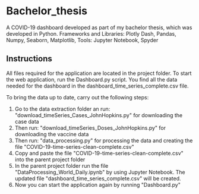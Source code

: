 # Bachelor_thesis
A COVID-19 dashboard developed as part of my bachelor thesis, which was developed in Python. Frameworks and Libraries: Plotly Dash, Pandas, Numpy, Seaborn, Matplotlib, Tools: Jupyter Notebook, Spyder

## Instructions
All files required for the application are located in the project folder. To start the web application, run the Dashboard.py script.
You find all the data needed for the dashboard in the dashboard_time_series_complete.csv file.

To bring the data up to date, carry out the following steps:
1. Go to the data extraction folder an run: "download_timeSeries_Cases_JohnHopkins.py" for downloading the case data
2. Then run: "download_timeSeries_Doses_JohnHopkins.py" for downloading the vaccine data
3. Then run: "data_processing.py" for processing the data and creating the file "COVID-19-time-series-clean-complete.csv"
4. Copy and paste the file "COVID-19-time-series-clean-complete.csv" into the parent project folder
5. In the parent project folder run the file "DataProcessing_World_Daily.ipynb" by using Jupyter Notebook. The updated file "dashboard_time_series_complete.csv" will be created.
6. Now you can start the application again by running "Dashboard.py"
